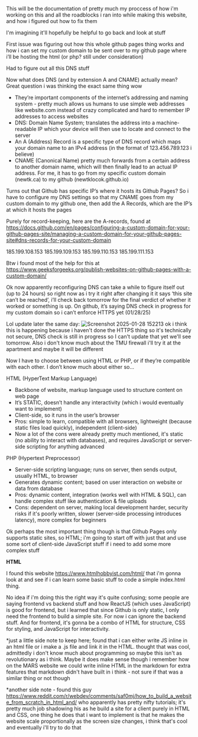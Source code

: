 This will be the documentation of pretty much my proccess of how i'm working on this and all the roadblocks i ran into while making this website, and how i figured out how to fix them

I'm imagining it'll hopefully be helpful to go back and look at stuff

First issue was figuring out how this whole github pages thing works and how i can set my custom domain to be sent over to my github page where i’ll be hosting the html (or php? still under consideration)

Had to figure out all this DNS stuff

Now what does DNS (and by extension A and CNAME) actually mean? Great question i was thinking the exact same thing wow

- They’re important components of the internet’s addressing and naming system - pretty much allows us humans to use simple web addresses like website.com instead of crazy complicated and hard to remember IP addresses to access websites
- DNS: Domain Name System; translates the address into a machine-readable IP which your device will then use to locate and connect to the server 
- An A (Address) Record is a specific type of DNS record which maps your domain name to an IPv4 address (in the format of 123.456.789.123 i believe)
- CNAME (Canonical Name) pretty much forwards from a certain address to another domain name, which will then finally lead to an actual IP address. For me, it has to go from my specific custom domain (newtk.ca) to my github (newtklocok.github.io)

Turns out that Github has specific IP’s where it hosts its Github Pages? So i have to configure my DNS settings so that my CNAME goes from my custom domain to my github one, then add the A Records, which are the IP’s at which it hosts the pages

Purely for record-keeping, here are the A-records, found at https://docs.github.com/en/pages/configuring-a-custom-domain-for-your-github-pages-site/managing-a-custom-domain-for-your-github-pages-site#dns-records-for-your-custom-domain

185.199.108.153
185.199.109.153
185.199.110.153
185.199.111.153


Btw i found most of the help for this at https://www.geeksforgeeks.org/publish-websites-on-github-pages-with-a-custom-domain/ 



Ok now apparently reconfiguring DNS can take a while to figure itself out (up to 24 hours) so right now as i try it right after changing it it says ‘this site can’t be reached’, i’ll check back tomorrow for the final verdict of whether it worked or something is up. On github, it’s saying DNS check in progress for my custom domain so i can’t enforce HTTPS yet (01/28/25)

Lol update later the same day:
![Screenshot 2025-01-28 152213](https://github.com/user-attachments/assets/dcd7cf9d-bacb-458f-935f-4ed7967876d4)
ok i think this is happening because i haven't done the HTTPS thing so it's technically not secure, DNS check is still in progress so I can't update that yet we'll see tomorrow. Also i don't know much about the TMU firewall i'll try it at the apartment and maybe it will be different

Now I have to choose between using HTML or PHP, or if they’re compatible with each other. I don’t know much about either so…


HTML (HyperText Markup Language)
- Backbone of website, markup language used to structure content on web page
- It’s STATIC, doesn’t handle any interactivity (which i would eventually want to implement)
- Client-side, so it runs in the user’s browser
- Pros: simple to learn, compatible with all browsers, lightweight (because static files load quickly), independent (client-side)
- Now a lot of the cons were already pretty much mentioned, it's static (no ability to interact with databases), and requires JavaScript or server-side scripting for anything advanced

PHP (Hypertext Preprocessor)
- Server-side scripting language; runs on server, then sends output, usually HTML, to browser
- Generates dynamic content; based on user interaction on website or data from database
- Pros: dynamic content, integration (works well with HTML & SQL), can handle complex stuff like authentication & file uploads
- Cons: dependent on server, making local development harder, security risks if it's poorly written, slower (server-side processing introduces latency), more complex for beginners


Ok perhaps the most important thing though is that Github Pages only supports static sites, so HTML; i'm going to start off with just that and use some sort of client-side JavaScript stuff if i need to add some more complex stuff

**HTML**

I found this website https://www.htmlhobbyist.com/html/ that i'm gonna look at and see if i can learn some basic stuff to code a simple index.html thing.


No idea if i'm doing this the right way it's quite confusing; some people are saying frontend vs backend stuff and how ReactJS (which uses JavaScript) is good for frontend, but i learned that since Github is only static, I only need the frontend to build a simple site. For now i can ignore the backend stuff. And for frontend, it's gonna be a combo of HTML for structure, CSS for styling, and JavaScript for interactivity.


*just a little side note to keep here; found that i can either write JS inline in an html file or i make a .js file and link it in the HTML. thought that was cool, admittedly i don't know much about programming so maybe this isn't as revolutionary as i think. Maybe it does make sense though i remember how on the MARS website we could write inline HTML in the markdown for extra features that markdown didn't have built in i think - not sure if that was a similar thing or not though

*another side note - found this guy https://www.reddit.com/r/webdev/comments/saf0mj/how_to_build_a_website_from_scratch_in_html_and/ who apparently has pretty nifty tutorials; it's pretty much job shadowing his as he build a site for a client purely in HTML and CSS, one thing he does that i want to implement is that he makes the website scale proportionally as the screen size changes, i think that's cool and eventually i'll try to do that
